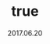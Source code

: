---
wip: "True"
id: "17836"
title:
  de: "Vergilbte Gazellenleder-Karte"
  en: "Timeworn Gazelleskin Map"
  fr: "Vieille carte en peau de gazelle"
  ja: "古ぼけた地図G10"
  cn: "陈旧的瞪羚革地图"
  ko: "10등급 오래된 지도"
layout: treasuremap
page_type: guide
categories: "treasuremap"
instanceType: "treasuremap"
date: "2017.06.20"
patchNumber: "4.0"
patchName: "Stormblood"
expac: "sb"
image: "/assets/img/content/klassen/Chocobo.webp"
terms:
    - term: "TreasureMaps"
    - term: "Stormblood"
sortid: 13
order: 13
plvl: 70
slug: "vergilbte_gazellenleder_karte"
maxpartysize: 8
treasuredungeons:
  - name: "the Lost Canals of Uznair"
  - name: "the Shifting Altars of Uznair"
zones:
  - zonename: "The Fringes"
    fullimage: "/assets/img/treasuremaps/Vergilbte Gazellenleder-Karte/Abanisches Grenzland/Abanisches Grenzland.webp"
    subimage:
      - "/assets/img/treasuremaps/Vergilbte Gazellenleder-Karte/Abanisches Grenzland/A.webp"
      - "/assets/img/treasuremaps/Vergilbte Gazellenleder-Karte/Abanisches Grenzland/B.webp"
      - "/assets/img/treasuremaps/Vergilbte Gazellenleder-Karte/Abanisches Grenzland/C.webp"
      - "/assets/img/treasuremaps/Vergilbte Gazellenleder-Karte/Abanisches Grenzland/D.webp"
      - "/assets/img/treasuremaps/Vergilbte Gazellenleder-Karte/Abanisches Grenzland/E.webp"
      - "/assets/img/treasuremaps/Vergilbte Gazellenleder-Karte/Abanisches Grenzland/F.webp"
      - "/assets/img/treasuremaps/Vergilbte Gazellenleder-Karte/Abanisches Grenzland/G.webp"
      - "/assets/img/treasuremaps/Vergilbte Gazellenleder-Karte/Abanisches Grenzland/H.webp"
  - zonename: "The Peaks"
    fullimage: "/assets/img/treasuremaps/Vergilbte Gazellenleder-Karte/Die Zinnen/Die Zinnen.webp"
    subimage:
      - "/assets/img/treasuremaps/Vergilbte Gazellenleder-Karte/Die Zinnen/A.webp"
      - "/assets/img/treasuremaps/Vergilbte Gazellenleder-Karte/Die Zinnen/B.webp"
      - "/assets/img/treasuremaps/Vergilbte Gazellenleder-Karte/Die Zinnen/C.webp"
      - "/assets/img/treasuremaps/Vergilbte Gazellenleder-Karte/Die Zinnen/D.webp"
      - "/assets/img/treasuremaps/Vergilbte Gazellenleder-Karte/Die Zinnen/E.webp"
      - "/assets/img/treasuremaps/Vergilbte Gazellenleder-Karte/Die Zinnen/F.webp"
      - "/assets/img/treasuremaps/Vergilbte Gazellenleder-Karte/Die Zinnen/G.webp"
      - "/assets/img/treasuremaps/Vergilbte Gazellenleder-Karte/Die Zinnen/H.webp"
  - zonename: "The Lochs"
    fullimage: "/assets/img/treasuremaps/Vergilbte Gazellenleder-Karte/Das Fenn/Das Fenn.webp"
    subimage:
      - "/assets/img/treasuremaps/Vergilbte Gazellenleder-Karte/Das Fenn/A.webp"
      - "/assets/img/treasuremaps/Vergilbte Gazellenleder-Karte/Das Fenn/B.webp"
      - "/assets/img/treasuremaps/Vergilbte Gazellenleder-Karte/Das Fenn/C.webp"
      - "/assets/img/treasuremaps/Vergilbte Gazellenleder-Karte/Das Fenn/D.webp"
      - "/assets/img/treasuremaps/Vergilbte Gazellenleder-Karte/Das Fenn/E.webp"
      - "/assets/img/treasuremaps/Vergilbte Gazellenleder-Karte/Das Fenn/F.webp"
      - "/assets/img/treasuremaps/Vergilbte Gazellenleder-Karte/Das Fenn/G.webp"
      - "/assets/img/treasuremaps/Vergilbte Gazellenleder-Karte/Das Fenn/H.webp"
  - zonename: "The Ruby Sea"
    fullimage: "/assets/img/treasuremaps/Vergilbte Gazellenleder-Karte/Rubinsee/Rubinsee.webp"
    subimage:
      - "/assets/img/treasuremaps/Vergilbte Gazellenleder-Karte/Rubinsee/A.webp"
      - "/assets/img/treasuremaps/Vergilbte Gazellenleder-Karte/Rubinsee/B.webp"
      - "/assets/img/treasuremaps/Vergilbte Gazellenleder-Karte/Rubinsee/C.webp"
      - "/assets/img/treasuremaps/Vergilbte Gazellenleder-Karte/Rubinsee/D.webp"
      - "/assets/img/treasuremaps/Vergilbte Gazellenleder-Karte/Rubinsee/E.webp"
      - "/assets/img/treasuremaps/Vergilbte Gazellenleder-Karte/Rubinsee/F.webp"
      - "/assets/img/treasuremaps/Vergilbte Gazellenleder-Karte/Rubinsee/G.webp"
      - "/assets/img/treasuremaps/Vergilbte Gazellenleder-Karte/Rubinsee/H.webp"
  - zonename: "Yanxia"
    fullimage: "/assets/img/treasuremaps/Vergilbte Gazellenleder-Karte/Yanxia/Yanxia.webp"
    subimage:
      - "/assets/img/treasuremaps/Vergilbte Gazellenleder-Karte/Yanxia/A.webp"
      - "/assets/img/treasuremaps/Vergilbte Gazellenleder-Karte/Yanxia/B.webp"
      - "/assets/img/treasuremaps/Vergilbte Gazellenleder-Karte/Yanxia/C.webp"
      - "/assets/img/treasuremaps/Vergilbte Gazellenleder-Karte/Yanxia/D.webp"
      - "/assets/img/treasuremaps/Vergilbte Gazellenleder-Karte/Yanxia/E.webp"
      - "/assets/img/treasuremaps/Vergilbte Gazellenleder-Karte/Yanxia/F.webp"
      - "/assets/img/treasuremaps/Vergilbte Gazellenleder-Karte/Yanxia/G.webp"
      - "/assets/img/treasuremaps/Vergilbte Gazellenleder-Karte/Yanxia/H.webp"
  - zonename: "The Azim Steppe"
    fullimage: "/assets/img/treasuremaps/Vergilbte Gazellenleder-Karte/Azim-Steppe/Azim-Steppe.webp"
    subimage:
      - "/assets/img/treasuremaps/Vergilbte Gazellenleder-Karte/Azim-Steppe/A.webp"
      - "/assets/img/treasuremaps/Vergilbte Gazellenleder-Karte/Azim-Steppe/B.webp"
      - "/assets/img/treasuremaps/Vergilbte Gazellenleder-Karte/Azim-Steppe/C.webp"
      - "/assets/img/treasuremaps/Vergilbte Gazellenleder-Karte/Azim-Steppe/D.webp"
      - "/assets/img/treasuremaps/Vergilbte Gazellenleder-Karte/Azim-Steppe/E.webp"
      - "/assets/img/treasuremaps/Vergilbte Gazellenleder-Karte/Azim-Steppe/F.webp"
      - "/assets/img/treasuremaps/Vergilbte Gazellenleder-Karte/Azim-Steppe/G.webp"
      - "/assets/img/treasuremaps/Vergilbte Gazellenleder-Karte/Azim-Steppe/H.webp"
---